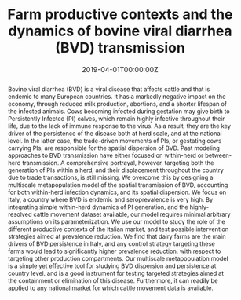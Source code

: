 ---
title: "Farm productive contexts and the dynamics of bovine viral diarrhea (BVD) transmission"


authors:
 - Bryan Iotti
 - admin
 - Lara Savini
 - Luca Candeloro
 - Armando Giovannini
 - Sergio Rosati
 - Vittoria Colizza
 - Mario Giacobini


author_notes:
 - ''
 - ''
 - ''
 - ''
 - ''
 - ''
 - ''
 - ''


date: '2019-04-01T00:00:00Z'
doi: '10.1016/j.prevetmed.2019.02.001'


publishDate: '2017-01-01T00:00:00Z'


# Enter a publication type from the CSL standard. See https://docs.citationstyles.org/en/stable/specification.html?highlight=publication%20type#type-terms.
# basically ['article-journal'] , ['paper-conference'] , ['book'] and so on. IMPORTANT: ['article'] for preprints.
# even if 1 type, always put in list
publication_types: ['article-journal']


publication: In *Preventive Veterinary Medicine*
publication_short: In *Preventive Veterinary Medicine*


abstract: "Bovine viral diarrhea (BVD) is a viral disease that affects cattle and that is endemic to many European countries. It has a markedly negative impact on the economy, through reduced milk production, abortions, and a shorter lifespan of the infected animals. Cows becoming infected during gestation may give birth to Persistently Infected (PI) calves, which remain highly infective throughout their life, due to the lack of immune response to the virus. As a result, they are the key driver of the persistence of the disease both at herd scale, and at the national level. In the latter case, the trade-driven movements of PIs, or gestating cows carrying PIs, are responsible for the spatial dispersion of BVD. Past modeling approaches to BVD transmission have either focused on within-herd or between-herd transmission. A comprehensive portrayal, however, targeting both the generation of PIs within a herd, and their displacement throughout the country due to trade transactions, is still missing. We overcome this by designing a multiscale metapopulation model of the spatial transmission of BVD, accounting for both within-herd infection dynamics, and its spatial dispersion. We focus on Italy, a country where BVD is endemic and seroprevalence is very high. By integrating simple within-herd dynamics of PI generation, and the highly-resolved cattle movement dataset available, our model requires minimal arbitrary assumptions on its parameterization. We use our model to study the role of the different productive contexts of the Italian market, and test possible intervention strategies aimed at prevalence reduction. We find that dairy farms are the main drivers of BVD persistence in Italy, and any control strategy targeting these farms would lead to significantly higher prevalence reduction, with respect to targeting other production compartments. Our multiscale metapopulation model is a simple yet effective tool for studying BVD dispersion and persistence at country level, and is a good instrument for testing targeted strategies aimed at the containment or elimination of this disease. Furthermore, it can readily be applied to any national market for which cattle movement data is available."


tags: [BVD,Cattle trade movements,Metapopulation model,Productive classes,Targeted intervention]


featured: false


links:
 - name: Journal website
   url: https://www.sciencedirect.com/science/article/pii/S0167587717308048


image:
 caption: ''
 focal_point: ''
 preview_only: false


---